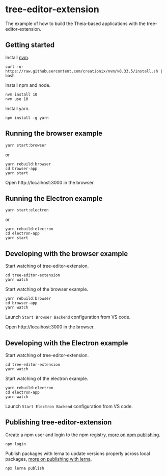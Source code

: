 # tree-editor-extension

The example of how to build the Theia-based applications with the tree-editor-extension.

## Getting started

Install [nvm](https://github.com/creationix/nvm#install-script).

    curl -o- https://raw.githubusercontent.com/creationix/nvm/v0.33.5/install.sh | bash

Install npm and node.

    nvm install 10
    nvm use 10

Install yarn.

    npm install -g yarn

## Running the browser example

    yarn start:browser

or

    yarn rebuild:browser
    cd browser-app
    yarn start

Open http://localhost:3000 in the browser.

## Running the Electron example

    yarn start:electron

or

    yarn rebuild:electron
    cd electron-app
    yarn start

## Developing with the browser example

Start watching of tree-editor-extension.

    cd tree-editor-extension
    yarn watch

Start watching of the browser example.

    yarn rebuild:browser
    cd browser-app
    yarn watch

Launch `Start Browser Backend` configuration from VS code.

Open http://localhost:3000 in the browser.

## Developing with the Electron example

Start watching of tree-editor-extension.

    cd tree-editor-extension
    yarn watch

Start watching of the electron example.

    yarn rebuild:electron
    cd electron-app
    yarn watch

Launch `Start Electron Backend` configuration from VS code.

## Publishing tree-editor-extension

Create a npm user and login to the npm registry, [more on npm publishing](https://docs.npmjs.com/getting-started/publishing-npm-packages).

    npm login

Publish packages with lerna to update versions properly across local packages, [more on publishing with lerna](https://github.com/lerna/lerna#publish).

    npx lerna publish
